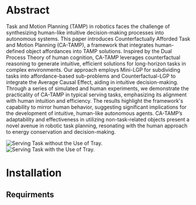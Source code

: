 # Abstract
Task and Motion Planning (TAMP) in robotics faces the challenge of synthesizing human-like intuitive decision-making processes into autonomous systems. This paper introduces Counterfactually Afforded Task and Motion Planning (CA-TAMP), a framework that integrates human-defined object affordances into TAMP solutions. Inspired by the Dual Process Theory of human cognition, CA-TAMP leverages counterfactual reasoning to generate intuitive, efficient solutions for long-horizon tasks in complex environments. Our approach employs Mini-LGP for subdividing tasks into affordance-based sub-problems and Counterfactual-LGP to integrate the Average Causal Effect, aiding in intuitive decision-making. Through a series of simulated and human experiments, we demonstrate the practicality of CA-TAMP in typical serving tasks, emphasizing its alignment with human intuition and efficiency. The results highlight the framework's capability to mirror human behavior, suggesting significant implications for the development of intuitive, human-like autonomous agents. CA-TAMP’s adaptability and effectiveness in utilizing non-task-related objects present a novel avenue in robotic task planning, resonating with the human approach to energy conservation and decision-making.

![Serving Task without the Use of Tray.](https://github.com/asyncs/CA-TAMP/assets/40043682/156626b0-dabb-428c-9ec2-080c7a2030c4)
![Serving Task with the Use of Tray.](https://github.com/asyncs/CA-TAMP/assets/40043682/25389994-edbd-444a-8129-af6e5c5a0d03)

# Installation
## Requirments
